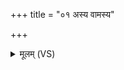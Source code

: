 +++
title = "०१ अस्य वामस्य"

+++
<details><summary>मूलम् (VS)</summary>

अ॒स्य वा॒मस्य॑ पलि॒तस्य॒ होतु॒स्तस्य॒ भ्राता॑ मध्य॒मो अ॒स्त्यश्नः॑। तृ॒तीयो॒ भ्राता॑ घृ॒तपृ॑ष्ठो अ॒स्यात्रा॑पश्यं वि॒श्पतिं॑ स॒प्तपु॑त्रम् ॥
</details>